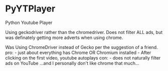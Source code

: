 # PyYTPlayer
Python Youtube Player

Using geckodriver rather than the chromedriver.
Does not filter ALL ads, but was definately getting more adverts when using chrome.

Was Using ChromeDriver instead of Gecko per the suggestion of a friend.
	pro:
	     - just about everything has Chrome OR Chromium installed
	     - After clicking on the first video, youtube autoplays
	con:
	     - does not naturally filter ads on YouTube
	     ...and I personally don't like chrome that much...
